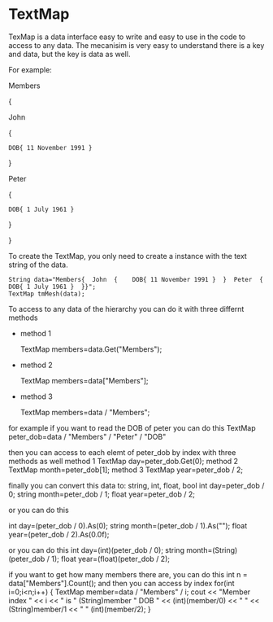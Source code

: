# TextMap
TexMap is a data interface easy to write and easy to use in the code to access to any data.
The mecanisim is very easy to understand there is a key and data, but the key is data as well.

For example:

Members

{

  John
  
  {
  
    DOB{ 11 November 1991 }
    
  }
  
  Peter
  
  {
  
    DOB{ 1 July 1961 }
    
  }
  
}

To create the TextMap, you only need to create a instance with the text string of the data.
 
	String data="Members{  John  {    DOB{ 11 November 1991 }  }  Peter  {    DOB{ 1 July 1961 }  }}";
	TextMap tmMesh(data);

To access to any data of the hierarchy you can do it with three differnt methods
* method 1

	TextMap members=data.Get("Members");
* method 2
	
	TextMap members=data["Members"];
* method 3

	TextMap members=data / "Members";
 
for example if you want to read the DOB of peter you can do this
  TextMap peter_dob=data / "Members" / "Peter" / "DOB"
  
then you can access to each elemt of peter_dob by index with three methods as well
method 1 
  TextMap day=peter_dob.Get(0);
method 2
  TextMap month=peter_dob[1];
method 3
  TextMap year=peter_dob / 2;
  
 finally you can convert this data to: string, int, float, bool
  int day=peter_dob / 0;
  string month=peter_dob / 1;
  float year=peter_dob / 2;
  
or you can do this 

  int day=(peter_dob / 0).As(0);
  string month=(peter_dob / 1).As("");
  float year=(peter_dob / 2).As(0.0f);

or you can do this 
  int day=(int)(peter_dob / 0);
  string month=(String)(peter_dob / 1);
  float year=(float)(peter_dob / 2);


if you want to get how many members there are, you can do this
  int n = data["Members"].Count();
and then you can access by index 
  for(int i=0;i<n;i++)
  {
    TextMap member=data / "Members" / i;
    cout << "Member index " << i << " is " (String)member " DOB " << (int)(member/0) << " " << (String)member/1 << " " (int)(member/2);
  }

